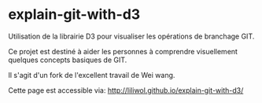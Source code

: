 ﻿explain-git-with-d3
===================

Utilisation de la librairie D3 pour visualiser les opérations de branchage GIT.

Ce projet est destiné à aider les personnes à comprendre visuellement quelques concepts basiques de GIT.

Il s'agit d'un fork de l'excellent travail de Wei wang.

Cette page est accessible via: http://liliwol.github.io/explain-git-with-d3/
